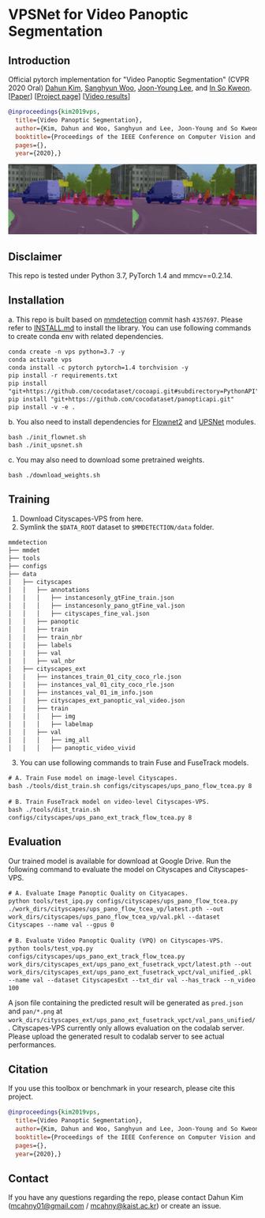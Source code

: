 
# VPSNet for Video Panoptic Segmentation

## Introduction
Official pytorch implementation for "Video Panoptic Segmentation" (CVPR 2020 Oral)
[Dahun Kim](https://mcahny.github.io/), [Sanghyun Woo](https://sites.google.com/view/sanghyunwoo/), [Joon-Young Lee](https://joonyoung-cv.github.io/), and [In So Kweon](https://rcv.kaist.ac.kr).
[[Paper](https://arxiv.org/abs/1905.01639)] [[Project page](https://sites.google.com/view/deepvinet/)] [[Video results](https://youtu.be/RtThGNTvkjY)]  

```bibtex
@inproceedings{kim2019vps,
  title={Video Panoptic Segmentation},
  author={Kim, Dahun and Woo, Sanghyun and Lee, Joon-Young and So Kweon, In},
  booktitle={Proceedings of the IEEE Conference on Computer Vision and Pattern Recognition},
  pages={},
  year={2020},}
```

<img src="./image/panoptic_pair_144.gif" width="800"> 

## Disclaimer
This repo is tested under Python 3.7, PyTorch 1.4 and mmcv==0.2.14.

## Installation
a. This repo is built based on [mmdetection](https://github.com/open-mmlab/mmdetection) commit hash `4357697`. Please refer to [INSTALL.md](INSTALL.md) to install the library.
You can use following commands to create conda env with related dependencies.
```
conda create -n vps python=3.7 -y
conda activate vps
conda install -c pytorch pytorch=1.4 torchvision -y
pip install -r requirements.txt
pip install "git+https://github.com/cocodataset/cocoapi.git#subdirectory=PythonAPI"
pip install "git+https://github.com/cocodataset/panopticapi.git"
pip install -v -e . 

```
b. You also need to install dependencies for [Flownet2](https://github.com/NVIDIA/flownet2-pytorch) and [UPSNet](https://github.com/uber-research/UPSNet) modules. 
```
bash ./init_flownet.sh
bash ./init_upsnet.sh
```

c. You may also need to download some pretrained weights.
```
bash ./download_weights.sh
```

## Training
1. Download Cityscapes-VPS from here.
2. Symlink the `$DATA_ROOT` dataset to `$MMDETECTION/data` folder. 
```
mmdetection
├── mmdet
├── tools
├── configs
├── data
│   ├── cityscapes
│   │   ├── annotations
│   │   │   ├── instancesonly_gtFine_train.json
│   │   │   ├── instancesonly_pano_gtFine_val.json
│   │   │   ├── cityscapes_fine_val.json
│   │   ├── panoptic
│   │   ├── train
│   │   ├── train_nbr
│   │   ├── labels
│   │   ├── val
│   │   ├── val_nbr
│   ├── cityscapes_ext
│   │   ├── instances_train_01_city_coco_rle.json
│   │   ├── instances_val_01_city_coco_rle.json
│   │   ├── instances_val_01_im_info.json
│   │   ├── cityscapes_ext_panoptic_val_video.json
│   │   ├── train
│   │   │   ├── img
│   │   │   ├── labelmap
│   │   ├── val
│   │   │   ├── img_all
│   │   │   ├── panoptic_video_vivid
```

3. You can use following commands to train Fuse and FuseTrack models.
```
# A. Train Fuse model on image-level Cityscapes.
bash ./tools/dist_train.sh configs/cityscapes/ups_pano_flow_tcea.py 8

# B. Train FuseTrack model on video-level Cityscapes-VPS.
bash ./tools/dist_train.sh configs/cityscapes/ups_pano_ext_track_flow_tcea.py 8
```

## Evaluation
Our trained model is available for download at Google Drive. Run the following command to evaluate the model on Cityscapes and Cityscapes-VPS.
```
# A. Evaluate Image Panoptic Quality on Cityacapes.
python tools/test_ipq.py configs/cityscapes/ups_pano_flow_tcea.py ./work_dirs/cityscapes/ups_pano_flow_tcea_vp/latest.pth --out work_dirs/cityscapes/ups_pano_flow_tcea_vp/val.pkl --dataset Cityscapes --name val --gpus 0

# B. Evaluate Video Panoptic Quality (VPQ) on Cityscapes-VPS.
python tools/test_vpq.py configs/cityscapes/ups_pano_ext_track_flow_tcea.py work_dirs/cityscapes_ext/ups_pano_ext_fusetrack_vpct/latest.pth --out work_dirs/cityscapes_ext/ups_pano_ext_fusetrack_vpct/val_unified_.pkl --name val --dataset CityscapesExt --txt_dir val --has_track --n_video 100
```
A json file containing the predicted result will be generated as `pred.json` and `pan/*.png` at  `work_dirs/cityscapes_ext/ups_pano_ext_fusetrack_vpct/val_pans_unified/`. Cityscapes-VPS currently only allows evaluation on the codalab server. Please upload the generated result to codalab server to see actual performances.

## Citation

If you use this toolbox or benchmark in your research, please cite this project.

```bibtex
@inproceedings{kim2019vps,
  title={Video Panoptic Segmentation},
  author={Kim, Dahun and Woo, Sanghyun and Lee, Joon-Young and So Kweon, In},
  booktitle={Proceedings of the IEEE Conference on Computer Vision and Pattern Recognition},
  pages={},
  year={2020},}
```

## Contact

If you have any questions regarding the repo, please contact Dahun Kim (mcahny01@gmail.com / mcahny@kaist.ac.kr) or create an issue.
